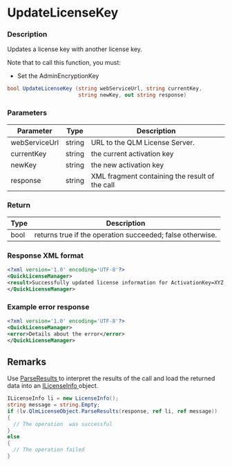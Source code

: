 # UpdateLicenseKey

### Description

Updates a license key with another license key.

Note that to call this function, you must:

* Set the AdminEncryptionKey

```c#
bool UpdateLicenseKey (string webServiceUrl, string currentKey, 
                       string newKey, out string response)
```

### Parameters

| Parameter     |  Type  | Description                                    |
| ------------- | :----: | ---------------------------------------------- |
| webServiceUrl | string | URL to the QLM License Server.                 |
| currentKey    | string | the current activation key                     |
| newKey        | string | the new activation key                         |
| response      | string | XML fragment containing the result of the call |

### Return

| Type | Description                                               |
| ---- | --------------------------------------------------------- |
| bool | returns true if the operation succeeded; false otherwise. |

### Response XML format

```xml
<?xml version='1.0' encoding='UTF-8'?>
<QuickLicenseManager>
<result>Successfully updated license information for ActivationKey=XYZ.</result>
</QuickLicenseManager>
```

### Example error response

```xml
<?xml version='1.0' encoding='UTF-8'?>
<QuickLicenseManager>
<error>Details about the error</error>
</QuickLicenseManager>
```

## Remarks

Use [ParseResults ](https://soraco.readme.io/reference/parseresults)to interpret the results of the call and load the returned data into an [ILicenseInfo ](https://soraco.readme.io/reference/ilicenseinfo)object.

```c#
ILicenseInfo li = new LicenseInfo();
string message = string.Empty;
if (lv.QlmLicenseObject.ParseResults(response, ref li, ref message))
{
  // The operation  was successful	
}
else
{
  // The operation failed
}
```
